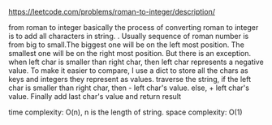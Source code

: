 https://leetcode.com/problems/roman-to-integer/description/

from roman to integer
basically the process of converting roman to integer is to add all characters in string. .
Usually sequence of roman number is from big to small.The biggest one will be on the left most position. The smallest one will be on the right most position. But there is an exception.
when left char is smaller than right char, then left char represents a negative value. 
To make it easier to compare, I use a dict to store all the chars as keys and integers they represent as values.
traverse the string, if the left char is smaller than right char, then - left char's value. else, + left char's value. Finally add last char's value and return result

time complexity: O(n), n is the length of string. space complexity: O(1)
